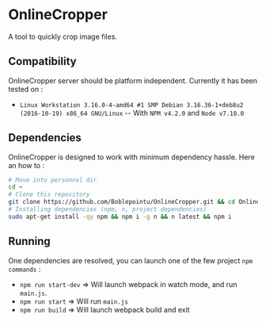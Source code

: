 # OnlineCropper
A tool to quickly crop image files.

## Compatibility

OnlineCropper server should be platform independent. Currently it has been tested on :
-  `Linux Workstation 3.16.0-4-amd64 #1 SMP Debian 3.16.36-1+deb8u2 (2016-10-19) x86_64 GNU/Linux`
-- With `NPM v4.2.0` and `Node v7.10.0`

## Dependencies

OnlineCropper is designed to work with minimum dependency hassle. Here an how to :

```bash
# Move into personnal dir
cd ~
# Clone this repository
git clone https://github.com/Boblepointu/OnlineCropper.git && cd OnlineCropper
# Installing dependencies (npm, n, project dependencies)
sudo apt-get install -qy npm && npm i -g n && n latest && npm i
```

## Running

One dependencies are resolved, you can launch one of the few project `npm commands` :
- `npm run start-dev` => Will launch webpack in watch mode, and run `main.js`.
- `npm run start` => Will run `main.js`
- `npm run build` => Will launch webpack build and exit
